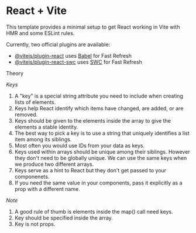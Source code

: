 # React + Vite

This template provides a minimal setup to get React working in Vite with HMR and some ESLint rules.

Currently, two official plugins are available:

- [@vitejs/plugin-react](https://github.com/vitejs/vite-plugin-react/blob/main/packages/plugin-react/README.md) uses [Babel](https://babeljs.io/) for Fast Refresh
- [@vitejs/plugin-react-swc](https://github.com/vitejs/vite-plugin-react-swc) uses [SWC](https://swc.rs/) for Fast Refresh


Theory 

_Keys_

1. A "key" is a special string attribute you need to include when creating lists of elements.
2. Keys help React identify which items have changed, are added, or are removed.
3. Keys should be given to the elements inside the array to give the elements a stable identity.
4. The best way to pick a key is to use a string that uniquely identifies a list item among its siblings.
5. Most often you would use IDs from your data as keys.
6. Keys used within arrays should be unique among their siblings. However they don't need to be globally unique. We can use the same keys when we produce two different arrays.
7. Keys serve as a hint to React but they don't get passed to your componenets.
8. If you need the same value in your components, pass it explicitly as a prop with a different name.

_Note_

1. A good rule of thumb is elements inside the map() call need keys.
2. Key should be specified inside the array.
3. Key is not props.
